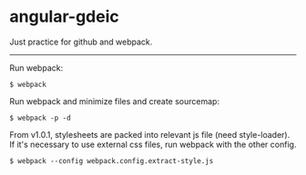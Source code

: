 # angular-gdeic
Just practice for github and webpack.

---

Run webpack:

    $ webpack

Run webpack and minimize files and create sourcemap:

    $ webpack -p -d

From v1.0.1, stylesheets are packed into relevant js file (need style-loader).
If it's necessary to use external css files, run webpack with the other config.

    $ webpack --config webpack.config.extract-style.js